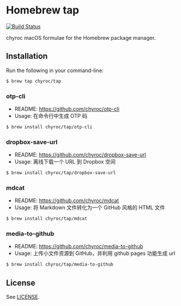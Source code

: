 # Homebrew tap

[![Build Status](https://travis-ci.org/chyroc/homebrew-tap.svg?branch=master)](https://travis-ci.org/chyroc/homebrew-tap)

chyroc macOS formulae for the Homebrew package manager.

## Installation

Run the following in your command-line:

```sh
$ brew tap chyroc/tap
```

### otp-cli

- README: https://github.com/chyroc/otp-cli
- Usage: 在命令行中生成 OTP 码

```sh
$ brew install chyroc/tap/otp-cli
```

### dropbox-save-url

- README: https://github.com/chyroc/dropbox-save-url
- Usage: 离线下载一个 URL 到 Dropbox 空间

```sh
$ brew install chyroc/tap/dropbox-save-url
```

### mdcat

- README: https://github.com/chyroc/mdcat
- Usage: 将 Markdown 文件转化为一个 GitHub 风格的 HTML 文件

```sh
$ brew install chyroc/tap/mdcat
```

### media-to-github

- README: https://github.com/chyroc/media-to-github
- Usage: 上传小文件资源到 GitHub，并利用 github pages 功能生成 url

```sh
$ brew install chyroc/tap/media-to-github
```

## License

See [LICENSE](LICENSE).